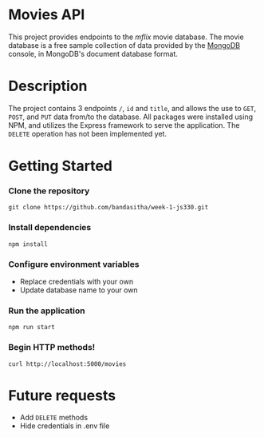# Movies API
This project provides endpoints to the <i>mflix</i> movie database. The movie database is a free sample collection of data provided by the [MongoDB](https://www.mongodb.com/) console, in MongoDB's document database format. 

# Description
The project contains 3 endpoints ```/```, ```id``` and ```title```, and allows the use to ```GET```, ```POST```, and ```PUT``` data from/to the database. All packages were installed using NPM, and utilizes the Express framework to serve the application. The ```DELETE``` operation has not been implemented yet.

# Getting Started

### Clone the repository
```git clone https://github.com/bandasitha/week-1-js330.git```
### Install dependencies
```npm install```
### Configure environment variables
* Replace credentials with your own 
* Update database name to your own
### Run the application
```npm run start```
### Begin HTTP methods!
```curl http://localhost:5000/movies```

# Future requests
* Add ```DELETE``` methods
* Hide credentials in .env file 
